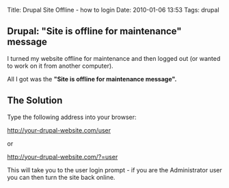Title: Drupal Site Offline - how to login
Date: 2010-01-06 13:53
Tags: drupal

## Drupal: "Site is offline for maintenance" message

I turned my website offline for maintenance and then logged out (or wanted to work on it from another computer).

All I got was the **"Site is offline for maintenance message".**

## The Solution

Type the following address into your browser:

<http://your-drupal-website.com/user>

or

<http://your-drupal-website.com/?=user>


This will take you to the user login prompt - if you are the Administrator user you can then turn the site back online.
